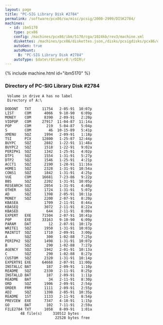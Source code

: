 ```yaml
---
layout: page
title: "PC-SIG Library Disk #2784"
permalink: /software/pcx86/sw/misc/pcsig/2000-2999/DISK2784/
machines:
  - id: ibm5170
    type: pcx86
    config: /machines/pcx86/ibm/5170/cga/1024kb/rev3/machine.xml
    diskettes: /machines/pcx86/diskettes.json,/disks/pcsigdisks/pcx86/diskettes.json
    autoGen: true
    autoMount:
      B: "PC-SIG Library Disk #2784"
    autoType: $date\r$time\rB:\rDIR\r
---
```


{% include machine.html id="ibm5170" %}

### Directory of PC-SIG Library Disk #2784

     Volume in drive A has no label
     Directory of A:\

    DODONT   TXT     11754   2-05-91  10:07p
    LIST     COM      4066   9-10-90   6:09p
    MONEY    COM      8390   2-09-91   2:20p
    VIDPOP   COM     27917  11-04-87  11:14a
    POP      COM       219   5-04-87   5:04p
    S        COM        46  10-15-89   5:41p
    XMENU    SQZ      1994   2-09-91   1:18p
    TSI      PIX     12800   1-25-87  12:44p
    BUYPC    SQZ      2882   1-22-91  11:48a
    BUYPC2   SQZ      1518   1-22-91   9:02a
    PERIPH1  SQZ      1342   1-25-91   4:02p
    DTP1     SQZ      1554   1-31-91   5:27p
    DTP2     SQZ      1546   1-25-91   4:21p
    ACCT1    SQZ      2190   1-28-91  11:16a
    HOME1    SQZ      2328   1-31-91  10:54a
    CONS1    SQZ      1842   1-31-91   4:25p
    VUE      COM     16681   7-23-86   9:22p
    BBS      SQZ      2202   1-31-91  10:05p
    RESEARCH SQZ      2054   1-31-91   4:48p
    OTHER    SQZ      1724   1-31-91   5:07p
    AD       SQZ      1398   2-05-91  10:11p
    MONEY    SQZ      2200   2-07-91   8:20p
    KBASEA            1709   2-11-91   8:44a
    KBASEQ            3072   2-11-91   8:22a
    KBASED             644   2-11-91   8:00a
    EXPERT   EXE     71504   2-07-91  10:41p
    P0P      EXE     33163   9-10-90   6:09p
    PARAM    DAT        12   2-07-91  10:17p
    WRITE1   SQZ      1950   1-31-91  10:03p
    MAINTIT  SQZ      1710   2-09-91   3:00p
    A        SQZ       300   1-02-88   7:25p
    PERIPH2  SQZ      1498   1-31-91  10:07p
    B        SQZ       290   1-02-88   7:27p
    AGENCY   SQZ      1942   2-01-91  10:13a
    C        SQZ       290   1-02-88   8:27p
    CUSTOM   SQZ      2320   1-31-91  10:14p
    EXPERT91 EXE     64668   2-07-91  11:00p
    INSTALLC BAT       187   2-09-91   1:10p
    README   SQZ      2330   2-11-91   8:25p
    INSTALLD BAT       187   2-09-91   1:11p
    README   BAT        34   2-11-91   8:30p
    ORD      SQZ      1906   2-09-91   2:54p
    ORDER    FRM      1111   2-09-91   2:55p
    AD2      SQZ      1398   2-05-91  10:35p
    README   1ST      1133   2-11-91   8:54p
    PREVIEW  EXE      7347   4-18-91   1:15p
    GO       BAT       102   7-11-91   2:59a
    FILE2784 TXT      1058   8-09-91   1:01a
           48 file(s)     310512 bytes
                           22528 bytes free
